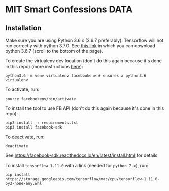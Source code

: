 # MIT Smart Confessions DATA

## Installation

Make sure you are using Python 3.6.x (3.6.7 preferably). Tensorflow will not run correctly with python 3.7.0. See [this link](https://www.python.org/downloads/release/python-367/) in which you can download python 3.6.7 (scroll to the bottom of the page). 

To create the virtualenv dev location (don't do this 
again because it's done in this repo) (more instructions [here](https://www.caseylabs.com/how-to-create-a-python-3-6-virtual-environment-on-ubuntu-16-04/)):

	python3.6 -m venv virtualenv facebookenv # ensures a python3.6 virtualenv

To activate, run:

	source facebookenv/bin/activate

To install the tool to use FB API (don't do this 
again because it's done in this repo):
	
	pip3 install -r requirements.txt
	pip3 install facebook-sdk

To deactivate, run:
	
	deactivate

See https://facebook-sdk.readthedocs.io/en/latest/install.html for details.

To install `tensorflow 1.11.0` with a link (needed for `python 7.x`), run:

    pip install https://storage.googleapis.com/tensorflow/mac/cpu/tensorflow-1.11.0-py3-none-any.whl